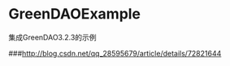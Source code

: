 # GreenDAOExample
集成GreenDAO3.2.3的示例


###http://blog.csdn.net/qq_28595679/article/details/72821644
